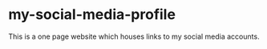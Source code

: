 # my-social-media-profile
This is a one page website which houses links to my social media accounts.
